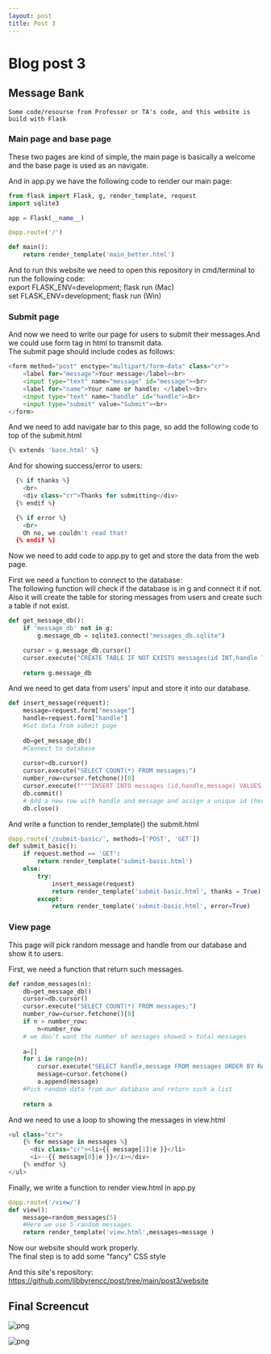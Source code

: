 ```yaml
---
layout: post
title: Post 3
---
```


# Blog post 3  
## Message Bank   
    Some code/resourse from Professor or TA's code, and this website is build with Flask

### Main page and base page  
These two pages are kind of simple, the main page is basically a welcome and the base page is used as an navigate.

And in app.py we have the following code to render our main page:


```python
from flask import Flask, g, render_template, request
import sqlite3

app = Flask(__name__)

@app.route('/')

def main():
    return render_template('main_better.html')
```

And to run this website we need to open this repository in cmd/terminal to run the following code:    
     export FLASK_ENV=development; flask run (Mac)    
     set FLASK_ENV=development; flask run (Win)

### Submit page    
And now we need to write our page for users to submit their messages.And we could use form tag in html to transmit data.   
The submit page should include codes as follows:


```python
<form method="post" enctype="multipart/form-data" class="cr">
    <label for="message">Your message</label><br>
    <input type="text" name="message" id="message"><br>
    <label for="name">Your name or handle: </label><br>
    <input type="text" name="handle" id="handle"><br>
    <input type="submit" value="Submit"><br>
</form>
```

And we need to add navigate bar to this page, so add the following code to top of the submit.html


```python
{% extends 'base.html' %}
```

And for showing success/error to users:


```python
  {% if thanks %}
    <br>
    <div class="cr">Thanks for submitting</div>
  {% endif %}

  {% if error %}
    <br>
    Oh no, we couldn't read that! 
  {% endif %}
```

Now we need to add code to app.py to get and store the data from the web page.  

   
   First we need a function to connect to the database:      
      The following function will check if the database is in g and connect it if not.  
      Also it will create the table for storing messages from users and create such a table if not exist.


```python
def get_message_db():
    if 'message_db' not in g:
        g.message_db = sqlite3.connect("messages_db.sqlite")

    cursor = g.message_db.cursor()
    cursor.execute("CREATE TABLE IF NOT EXISTS messages(id INT,handle TEXT,message TEXT);")
    
    return g.message_db
```

And we need to get data from users' input and store it into our database.


```python
def insert_message(request):
    message=request.form["message"]
    handle=request.form["handle"]
    #Get data from submit page
    
    db=get_message_db()
    #Connect to database
    
    cursor=db.cursor()
    cursor.execute("SELECT COUNT(*) FROM messages;")
    number_row=cursor.fetchone()[0]
    cursor.execute(f"""INSERT INTO messages (id,handle,message) VALUES ({number_row+1}, "{handle}", "{message}");""")
    db.commit()
    # Add a new row with handle and message and assign a unique id (here is number of row)
    db.close()
```

And write a function to render_template() the submit.html


```python
@app.route('/submit-basic/', methods=['POST', 'GET'])
def submit_basic():
    if request.method == 'GET':
        return render_template('submit-basic.html')
    else:
        try:
            insert_message(request)
            return render_template('submit-basic.html', thanks = True)
        except:
            return render_template('submit-basic.html', error=True)
```

### View page    
This page will pick random message and handle from our database and show it to users.    

First, we need a function that return such messages.


```python
def random_messages(n):
    db=get_message_db()
    cursor=db.cursor()
    cursor.execute("SELECT COUNT(*) FROM messages;")
    number_row=cursor.fetchone()[0]
    if n > number_row:
        n=number_row
    # we don't want the number of messages showed > total messages
    
    a=[]
    for i in range(n):
        cursor.execute("SELECT handle,message FROM messages ORDER BY RANDOM() LIMIT 1;")
        message=cursor.fetchone()
        a.append(message)
    #Pick random data from our database and return such a list
    
    return a
```

And we need to use a loop to showing the messages in view.html


```python
<ul class="cr">
    {% for message in messages %}
      <div class="cr"><li>{{ message[1]|e }}</li>
      <i>--{{ message[0]|e }}</i></div>
    {% endfor %}
</ul>
```

Finally, we write a function to render view.html in app.py


```python
@app.route('/view/')
def view():
    message=random_messages(5)
    #Here we use 5 random messages
    return render_template('view.html',messages=message )
```

Now our website should work properly.   
The final step is to add some "fancy" CSS style  

And this site's repository:
https://github.com/libbyrencc/post/tree/main/post3/website

## Final Screencut

![png](1.png)

![png](2.png)
